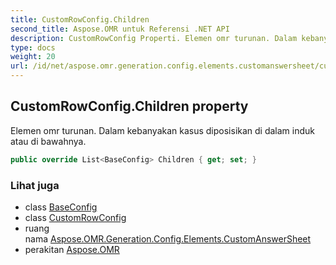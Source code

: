 ```yaml
---
title: CustomRowConfig.Children
second_title: Aspose.OMR untuk Referensi .NET API
description: CustomRowConfig Properti. Elemen omr turunan. Dalam kebanyakan kasus diposisikan di dalam induk atau di bawahnya.
type: docs
weight: 20
url: /id/net/aspose.omr.generation.config.elements.customanswersheet/customrowconfig/children/
---
```

## CustomRowConfig.Children property

Elemen omr turunan. Dalam kebanyakan kasus diposisikan di dalam induk atau di bawahnya.

```csharp
public override List<BaseConfig> Children { get; set; }
```

### Lihat juga

* class [BaseConfig](../../../aspose.omr.generation.config/baseconfig/)
* class [CustomRowConfig](../)
* ruang nama [Aspose.OMR.Generation.Config.Elements.CustomAnswerSheet](../../customrowconfig/)
* perakitan [Aspose.OMR](../../../)


